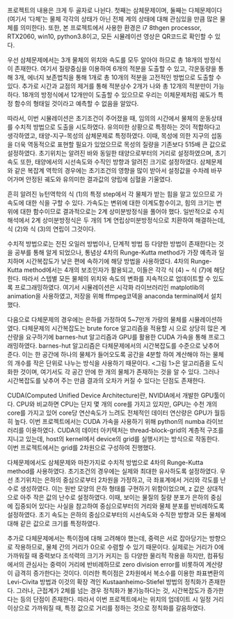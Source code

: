 프로젝트의 내용은 크게 두 골자로 나뉜다. 첫째는 삼체문제이며, 둘째는 다체문제이다(여기서 ‘다체’는 물체 각각의 상태가 아닌 전체 계의 상태에 대해 관심있을 만큼 많은 물체를 의미한다). 또한, 본 프로젝트에서 사용한 환경은 i7 8thgen processor, RTX2060, win10, python3.8이고, 모든 시뮬레이션 영상은 QR코드로 확인할 수 있다.

우선 삼체문제에서는 3개 물체의 위치와 속도를 모두 알아야 하므로 총 18개의 방정식이 존재한다. 여기서 질량중심을 이용하여 6개의 적분을 도출할 수 있고, 각운동량을 통해 3개, 에너지 보존법칙을 통해 1개로 총 10개의 적분을 고전적인 방법으로 도출할 수 있다. 추가로 시간과 교점의 제거를 통해 적분상수 2개가 나와 총 12개의 적분만이 가능하다. 18개의 방정식에서 12개만이 도출할 수 있으므로 우리는 이체문제처럼 궤도가 특정 함수의 형태일 것이라고 예측할 수 없음을 알았다.

따라서, 이번 시뮬레이션은 초기조건이 주어졌을 때, 임의의 시간에서 물체의 운동상태를 수치적 방법으로 도출을 시도하였다. 유의미한 상황으로 특정하는 것이 적합하다고 생각하였고, 태양-지구-목성의 삼체문제로 특정하였다. 이때, 목성에 의한 지구의 섭동을 더욱 역동적으로 표현할 필요가 있었으므로 목성의 질량을 기존보다 515배 큰 값으로 설정하였다. 초기위치는 알려진 바와 동일한 태양으로부터의 거리로 설정하였으며, 초기 속도 또한, 태양에서의 시선속도와 수직인 방향과 알려진 크기로 설정하였다. 삼체문제와 같은 복잡계 역학의 경우에는 초기조건의 영향을 많이 받아서 설정값을 수차례 바꾸어가며 안정된 궤도와 유의미한 결과값의 양립에 심혈을 기울였다.

흔히 알려진 뉴턴역학의 식 (1)의 특정 step에서 각 물체가 받는 힘을 알고 있으므로 가속도에 대한 식을 구할 수 있다. 가속도는 변위에 대한 이계도함수이고, 힘의 크기는 변위에 대한 함수이므로 결과적으로는 2계 상미분방정식을 풀어야 했다. 일반적으로 수치해석에서 2계 상미분방정식은 두 개의 1계 연립상미분방정식으로 치환하여 해결하는데, 식 (2)와 식 (3)의 연립이 그것이다. 

수치적 방법으로는 전진 오일러 방법이나, 단계적 방법 등 다양한 방법이 존재한다는 것을 공부를 통해 알게 되었으나, 통념상 4차의 Runge-Kutta method가 가장 예측과 일치하며 시간복잡도가 낮은 편에 속하기에 해당 방법을 사용하였다. 4차의 Runge-Kutta method에서는 4개의 보조인자가 활용되고, 이들은 각각 식 (4) ~ 식 (7)에 해당한다. 따라서 스텝별 모든 물체의 위치와 속도의 변화를 지속적으로 업데이트할 수 있도록 프로그래밍하였다. 여기서 시뮬레이션은 시각화 라이브러리인 matplotlib의 animation을 사용하였고, 저장을 위해 ffmpeg코덱을 anaconda terminal에서 설치했다.

다음으로 다체문제의 경우에는 은하를 가정하여 5~7만개 가량의 물체를 시뮬레이션하였다. 다체문제의 시간복잡도는 brute force 알고리즘을 적용할 시 으로 상당히 많은 계산량을 요구하기에 barnes-hut 알고리즘과 GPU를 활용한 CUDA 가속을 통해 프로그래밍하였다. barnes-hut 알고리즘은 다체문제에서의 시간복잡도를 수준으로 낮추어 준다. 이는 한 공간에 하나의 물체가 들어오도록 공간을 4분할 하여 계산해야 하는 물체의 개수를 작은 단위로 나누는 방식을 사용하기 때문이다. <그림 1>은 알고리즘을 도식화한 것이며, 여기서도 각 공간 안에 한 개의 물체가 존재하는 것을 알 수 있다. 그러나 시간복잡도를 낮추어 주는 만큼 결과의 오차가 커질 수 있다는 단점도 존재한다.

CUDA(Computed Unified Device Architecture)란, NVIDIA에서 개발한 GPU툴이다. CPU와 비교하면 CPU는 단지 몇 개의 core를 가지고 있지만, GPU는 수천 개의 core를 가지고 있어 core당 연산속도가 느려도 전체적인 데이터 연산량은 GPU가 월등히 높다. 이번 프로젝트에서는 CUDA 가속을 사용하기 위해 python의 numba 라이브러리를 이용하였다. CUDA의 데이터 아키텍처는 thread-block-grid의 계층적 구조를 지니고 있는데, host의 kernel에서 device의 grid를 실행시키는 방식으로 작동한다. 이번 프로젝트에서는 grid를 2차원으로 구성하여 진행했다.

다체문제에서도 삼체문제와 마찬가지로 수치적 방법으로 4차의 Runge-Kutta method를 사용하였다. 초기조건의 경우에는 실제와 최대한 유사하도록 설정하였다. 우선 초기위치는 은하의 중심으로부터 2차원을 가정하고, 극 좌표계에서 거리와 각도를 난수로 생성하였다. 이는 원반 모양의 은하 형태를 구현하기 위함이었으며, z 값은 상대적으로 아주 작은 값의 난수로 설정하였다. 이때, 보이는 물질의 질량 분포가 은하의 중심에 집중되어 있다는 사실을 참고하여 중심으로부터의 거리와 물체 분포를 반비례하도록 설정하였다. 초기 속도는 은하의 중심으로부터의 시선속도와 수직한 방향과 모든 물체에 대해 같은 값으로 크기를 특정하였다. 

추가로 다체문제에서는 특이점에 대해 고려해야 했는데, 중력은 서로 잡아당기는 방향으로 작용하므로, 물체 간의 거리가 0으로 수렴할 수 있기 때문이다. 실제로는 거리가 0에 가까워질 때 중력보다 조석력의 크기가 커지는 등 다양한 물리적 작용을 하지만, 컴퓨팅에서의 관심사는 중력이 거리에 반비례하므로 zero division error를 비롯하여 계산량이 급격히 증가한다는 것이다. 이러한 특이점은 2차원에서 복소수를 이용한 좌표변환의 Levi-Civita 방법과 이것의 확장 격인 Kustaanheimo-Stiefel 방법의 정칙화가 존재한다. 그러나, 근접계가 2체를 넘는 경우 정칙화가 불가능하다는 것, 시간복잡도가 증가한다는 등의 단점이 존재한다. 따라서 이번 프로젝트에서는 위치의 업데이트 시 일정 거리 이상으로 가까워질 때, 특정 값으로 거리를 정하는 것으로 정칙화를 갈음하였다.
